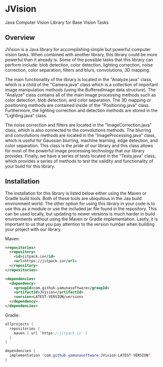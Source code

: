 # JVision

Java Computer Vision Library for Base Vision Tasks

## Overview

JVision is a Java library for accomplishing simple but powerful computer vision tasks. When combined with another library, this library could be more powerful than it already is. Some of the possible tasks that this library can perform include: blob detection, color detection, lighting correction, noise correction, color separation, filters and blurs, convolutions, 3D mapping.

The main functionality of the library is located in the "Analyze.java" class, which is a child of the "Camera.java" class which is a collection of important image manipulation methods (using the BufferedImage data structure). The "Analyze" class contains all of the main image processing methods such as color detection, blob detection, and color separation. The 3D mapping or positioning methods are contained inside of the "Positioning.java" class. Furthermore, the lighting correction and detection methods are stored in the "Lighting.java" class.

The noise correction and filters are located in the "ImageCorrection.java" class, which is also connected to the convolutions methods. The blurring and convolutions methods are located in the "ImageProcessing.java" class, which is useful for Gaussian blurring, machine learning, edge detection, and color separation. This class is the pride of our library and this class allows for most of the powerful image processing technology that our library provides. Finally, we have a series of tests located in the "Tests.java" class, which provides a series of methods to test the validity and functionality of your build for this library.

## Installation

The installation for this library is listed below either using the Maven or Gradle build tools. Both of these tools are ubiquitous in the Jaa build environment world. The other option for using this library in your code is to use this as a module or use the included jar file found in the repository. This can be used locally, but updating to newer versions is much harder in build environments without using the Maven or Gradle implementation. Lastly, it is important to us that you pay attention to the version number when building your project with our library.

Maven:

```XML
<repositories>
  <repository>
    <id>jitpack.io</id>
    <url>https://jitpack.io</url>
  </repository>
</repositories>

<dependencies>
  <dependency>
    <groupId>com.github.yamunasoftware</groupId>
    <artifactId>JVision</artifactId>
    <version>LATEST-VERSION/version>
  </dependency>
</dependencies>
```

Gradle:

```Java
allprojects {
  repositories {
    maven { url 'https://jitpack.io' }
  }
}

dependencies {
  implementation 'com.github.yamunasoftware:JVision:LATEST-VERSION'
}
```
